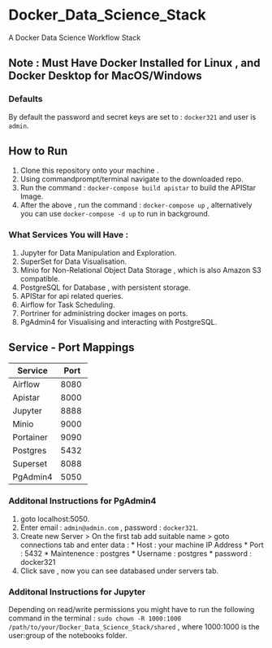 # Docker_Data_Science_Stack
A Docker Data Science Workflow Stack

## Note : Must Have Docker Installed for Linux , and Docker Desktop for MacOS/Windows

### Defaults

By default the password and secret keys are set to : `docker321` and user is `admin`.

## How to Run

1. Clone this repository onto your machine .
2. Using commandprompt/terminal navigate to the downloaded repo.
3. Run the command : `docker-compose build apistar` to build the APIStar Image.
4. After the above , run the command : `docker-compose up` , alternatively you can use `docker-compose -d up` to run in background.


### What Services You will Have :

1. Jupyter for Data Manipulation and Exploration.
2. SuperSet for Data Visualisation.
3. Minio for Non-Relational Object Data Storage , which is also Amazon S3 compatible.
4. PostgreSQL for Database , with persistent storage.
5. APIStar for api related queries.
6. Airflow for Task Scheduling.
7. Portriner for administring docker images on ports.
8. PgAdmin4 for Visualising and interacting with PostgreSQL.



## Service - Port Mappings
| Service | Port |
| --- | --- |
| Airflow | 8080 |
| Apistar | 8000 |
| Jupyter | 8888 |
| Minio | 9000 |
| Portainer | 9090 |
| Postgres | 5432 |
| Superset | 8088 |
| PgAdmin4 | 5050 |



### Additonal Instructions for PgAdmin4

1. goto localhost:5050.
2. Enter email : `admin@admin.com` , password : `docker321`.
3. Create new Server > On the first tab add suitable name > goto connections tab and enter data :
                * Host : your machine IP Address
                * Port : 5432
                * Maintenence : postgres
                * Username : postgres
                * password : docker321
4. Click save , now you can see databased under servers tab.


### Additonal Instructions for Jupyter
Depending on read/write permissions you might have to run the following command in the terminal :
`sudo chown -R 1000:1000 /path/to/your/Docker_Data_Science_Stack/shared` , where 1000:1000 is the user:group of the notebooks folder.
